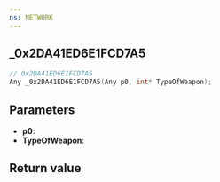 ```yaml
---
ns: NETWORK
---
```

## _0x2DA41ED6E1FCD7A5

```c
// 0x2DA41ED6E1FCD7A5
Any _0x2DA41ED6E1FCD7A5(Any p0, int* TypeOfWeapon);
```


## Parameters
* **p0**: 
* **TypeOfWeapon**: 

## Return value
